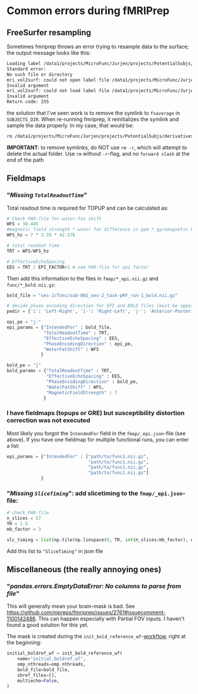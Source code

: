 # Common errors during fMRIPrep

## FreeSurfer resampling

Sometimes fmriprep throws an error trying to resample data to the surface; the output message looks like this:

```bash
Loading label /data1/projects/MicroFunc/Jurjen/projects/PotentialSubjs/derivatives/freesurfer/fsaverage/label/lh.cortex.label
Standard error:
No such file or directory
mri_vol2surf: could not open label file /data1/projects/MicroFunc/Jurjen/projects/PotentialSubjs/derivatives/freesurfer/fsaverage/label/lh.cortex.label
Invalid argument
mri_vol2surf: could not load label file /data1/projects/MicroFunc/Jurjen/projects/PotentialSubjs/derivatives/freesurfer/fsaverage/label/lh.cortex.label
Invalid argument
Return code: 255
```

the solution that I've seen work is to remove the symlink to `fsaverage` in `SUBJECTS_DIR`. When re-running fmriprep, it reinitializes the symlink and sample the data properly. In my case, that would be:

```bash
rm /data1/projects/MicroFunc/Jurjen/projects/PotentialSubjs/derivatives/freesurfer/fsaverage
```
**IMPORTANT**: to remove symlinks, do NOT use `rm -r`, which will attempt to delete the actual folder. Use `rm` without `-r`-flag, and no `forward slash` at the end of the path

## Fieldmaps
### "_Missing `TotalReadoutTime`_"
Total readout time is required for TOPUP and can be calculated as:
```python
# Check PAR-file for water-fat shift
WFS = 38.445 
#magnetic field strength * water fat difference in ppm * gyromagnetic hydrogen ratio
WFS_hz = 7 * 3.35 * 42.576

# total readout time
TRT = WFS/WFS_hz

# EffectiveEchoSpacing
EES = TRT / EPI_FACTOR+1 # see PAR-file for epi factor
```

Then add this information to the files in `fmap/*_epi.nii.gz` and `func/*_bold.nii.gz`:
```python
bold_file = "ses-2/func/sub-001_ses-2_task-pRF_run-1_bold.nii.gz"

# decide phase encoding direction for EPI and BOLD files (must be opposite):
pedir = {'i': 'Left-Right', 'i-': 'Right-Left', 'j-': 'Anterior-Posterior', 'j': 'Posterior-Anterior'}

epi_pe = "j-"
epi_params = {"IntendedFor" : bold_file,
              "TotalReadoutTime" : TRT,
              "EffectiveEchoSpacing" : EES,
              "PhaseEncodingDirection" : epi_pe,
              "WaterFatShift" : WFS
             }

bold_pe = "j"
bold_params = {"TotalReadoutTime" : TRT,
               "EffectiveEchoSpacing" : EES,
               "PhaseEncodingDirection" : bold_pe,
               "WaterFatShift" : WFS,
               "MagneticFieldStrength" : 7
              }
```

### I have fieldmaps (topups or GRE) but susceptibility distortion correction was not executed
Most likely you forgot the `IntendedFor` field in the `fmap/_epi.json`-file (see above). If you have one fieldmap for multiple functional runs, you can enter a list:
```python
epi_params = {"IntendedFor" : ["path/to/func1.nii.gz",
                               "path/to/func1.nii.gz",
                               "path/to/func1.nii.gz",
                               "path/to/func1.nii.gz"]
             }
```

### "_Missing `SliceTiming`_": add slicetiming to the `fmap/_epi.json`-file:
```python
# check PAR-file
n_slices = 57
TR = 1.5
mb_factor = 3 

slc_timing = list(np.tile(np.linspace(0, TR, int(n_slices/mb_factor), endpoint=False), mb_factor))
```

Add this list to `"SliceTiming"` in json file

## Miscellaneous (the really annoying ones)
### "_pandas.errors.EmptyDataError: No columns to parse from file_"
This will generally mean your brain-mask is bad. See https://github.com/nipreps/fmriprep/issues/2761#issuecomment-1100142486. This can happen especially with Partial FOV inputs. I haven't found a good solution for this yet.

The mask is created during the `init_bold_reference_wf`-[workflow](https://github.com/nipreps/fmriprep/blob/master/fmriprep/workflows/bold/base.py#L486), right at the beginning:
```python
initial_boldref_wf = init_bold_reference_wf(
    name="initial_boldref_wf",
    omp_nthreads=omp_nthreads,
    bold_file=bold_file,
    sbref_files=[],
    multiecho=False,
)
```
